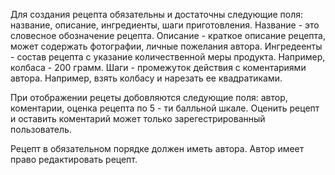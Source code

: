 Для создания рецепта обязательны и достаточны следующие поля: название, описание, ингредиенты, шаги приготовления.
  Название - это словесное обозначение рецепта.
  Описание - краткое описание рецепта, может содержать фотографии, личные пожелания автора.
  Ингредеенты - состав рецепта с указание количественной меры продукта. Например, колбаса - 200 грамм.
  Шаги - промежуток действия с коментариями автора. Например, взять колбасу и нарезать ее квадратиками.
  
При отображении рецеты добовляются следующие поля: автор, коментарии, оценка рецепта по 5 - ти балльной шкале. Оценить рецепт
и оставить коментарий может только зарегестрированный пользователь.

Рецепт в обязательном порядке должен иметь автора. Автор имеет право редактировать рецепт.
